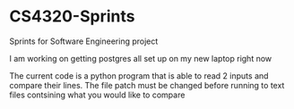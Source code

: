 # CS4320-Sprints
Sprints for Software Engineering project

I am working on getting postgres all set up on my new laptop right now


The current code is a python program that is able to read 2 inputs and compare their lines. The file patch must be changed before running to text files contsining what you would like to compare
